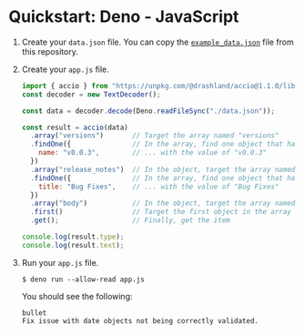 # Quickstart: Deno - JavaScript

1. Create your `data.json` file. You can copy the [`example_data.json`](../../example_data.json) file from this repository.

2. Create your `app.js` file.

    ```javascript
    import { accio } from "https://unpkg.com/@drashland/accio@1.1.0/lib/esm/accio.js";
    const decoder = new TextDecoder();
    
    const data = decoder.decode(Deno.readFileSync("./data.json"));
    
    const result = accio(data)
      .array("versions")       // Target the array named "versions"
      .findOne({               // In the array, find one object that has a name field ...
        name: "v0.0.3",        // ... with the value of "v0.0.3"
      })
      .array("release_notes")  // In the object, target the array named "release_notes"
      .findOne({               // In the array, find one object that has a title field ...
        title: "Bug Fixes",    // ... with the value of "Bug Fixes"
      })
      .array("body")           // In the object, target the array named "body"
      .first()                 // Target the first object in the array
      .get();                  // Finally, get the item
    
    console.log(result.type);
    console.log(result.text);
    ```

5. Run your `app.js` file.

    ```
    $ deno run --allow-read app.js
    ```

    You should see the following:

    ```
    bullet
    Fix issue with date objects not being correctly validated.
